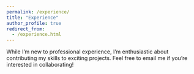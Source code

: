```yaml
---
permalink: /experience/
title: "Experience"
author_profile: true
redirect_from: 
  - /experience.html
---
```



While I’m new to professional experience, I’m enthusiastic about contributing my skills to exciting projects. Feel free to email me if you’re interested in collaborating!
